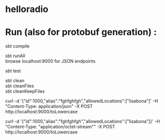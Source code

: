 # helloradio <br/>

# Run (also for protobuf generation) :

sbt compile <br/>

sbt runAll <br/>
browse localhost:9000 for JSON endpoints <br/>

sbt test

sbt clean <br/>
sbt cleanFiles <br/>
sbt cleanKeepFiles <br/>

curl -d '{"id":1000,"alias":"fghfghfgh","allowedLocations":["lisabona"]' -H "Content-Type: application/json" -X POST http://localhost:9000/toLowercase

curl -d '{"id":1000,"alias":"fghfghfgh","allowedLocations":["lisabona"]}' -H "Content-Type: "application/octet-stream"" -X POST http://localhost:9000/toLowercase

